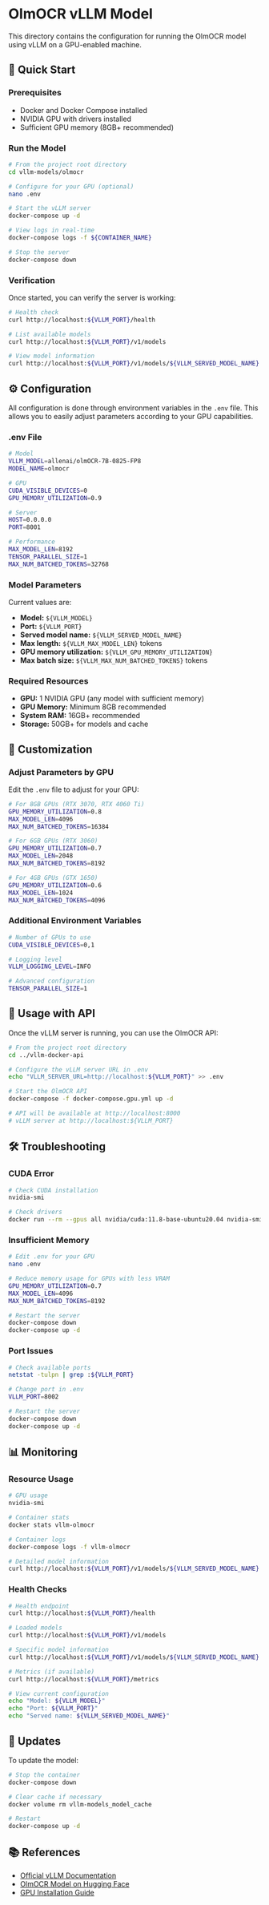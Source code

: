 # OlmOCR vLLM Model

This directory contains the configuration for running the OlmOCR model using vLLM on a GPU-enabled machine.

## 🚀 Quick Start

### Prerequisites

- Docker and Docker Compose installed
- NVIDIA GPU with drivers installed
- Sufficient GPU memory (8GB+ recommended)

### Run the Model

```bash
# From the project root directory
cd vllm-models/olmocr

# Configure for your GPU (optional)
nano .env

# Start the vLLM server
docker-compose up -d

# View logs in real-time
docker-compose logs -f ${CONTAINER_NAME}

# Stop the server
docker-compose down
```

### Verification

Once started, you can verify the server is working:

```bash
# Health check
curl http://localhost:${VLLM_PORT}/health

# List available models
curl http://localhost:${VLLM_PORT}/v1/models

# View model information
curl http://localhost:${VLLM_PORT}/v1/models/${VLLM_SERVED_MODEL_NAME}
```

## ⚙️ Configuration

All configuration is done through environment variables in the `.env` file. This allows you to easily adjust parameters according to your GPU capabilities.

### .env File

```bash
# Model
VLLM_MODEL=allenai/olmOCR-7B-0825-FP8
MODEL_NAME=olmocr

# GPU
CUDA_VISIBLE_DEVICES=0
GPU_MEMORY_UTILIZATION=0.9

# Server
HOST=0.0.0.0
PORT=8001

# Performance
MAX_MODEL_LEN=8192
TENSOR_PARALLEL_SIZE=1
MAX_NUM_BATCHED_TOKENS=32768
```

### Model Parameters

Current values are:
- **Model:** `${VLLM_MODEL}`
- **Port:** `${VLLM_PORT}`
- **Served model name:** `${VLLM_SERVED_MODEL_NAME}`
- **Max length:** `${VLLM_MAX_MODEL_LEN}` tokens
- **GPU memory utilization:** `${VLLM_GPU_MEMORY_UTILIZATION}`
- **Max batch size:** `${VLLM_MAX_NUM_BATCHED_TOKENS}` tokens

### Required Resources

- **GPU:** 1 NVIDIA GPU (any model with sufficient memory)
- **GPU Memory:** Minimum 8GB recommended
- **System RAM:** 16GB+ recommended
- **Storage:** 50GB+ for models and cache

## 🔧 Customization

### Adjust Parameters by GPU

Edit the `.env` file to adjust for your GPU:

```bash
# For 8GB GPUs (RTX 3070, RTX 4060 Ti)
GPU_MEMORY_UTILIZATION=0.8
MAX_MODEL_LEN=4096
MAX_NUM_BATCHED_TOKENS=16384

# For 6GB GPUs (RTX 3060)
GPU_MEMORY_UTILIZATION=0.7
MAX_MODEL_LEN=2048
MAX_NUM_BATCHED_TOKENS=8192

# For 4GB GPUs (GTX 1650)
GPU_MEMORY_UTILIZATION=0.6
MAX_MODEL_LEN=1024
MAX_NUM_BATCHED_TOKENS=4096
```

### Additional Environment Variables

```bash
# Number of GPUs to use
CUDA_VISIBLE_DEVICES=0,1

# Logging level
VLLM_LOGGING_LEVEL=INFO

# Advanced configuration
TENSOR_PARALLEL_SIZE=1
```

## 📡 Usage with API

Once the vLLM server is running, you can use the OlmOCR API:

```bash
# From the project root directory
cd ../vllm-docker-api

# Configure the vLLM server URL in .env
echo "VLLM_SERVER_URL=http://localhost:${VLLM_PORT}" >> .env

# Start the OlmOCR API
docker-compose -f docker-compose.gpu.yml up -d

# API will be available at http://localhost:8000
# vLLM server at http://localhost:${VLLM_PORT}
```

## 🛠️ Troubleshooting

### CUDA Error

```bash
# Check CUDA installation
nvidia-smi

# Check drivers
docker run --rm --gpus all nvidia/cuda:11.8-base-ubuntu20.04 nvidia-smi
```

### Insufficient Memory

```bash
# Edit .env for your GPU
nano .env

# Reduce memory usage for GPUs with less VRAM
GPU_MEMORY_UTILIZATION=0.7
MAX_MODEL_LEN=4096
MAX_NUM_BATCHED_TOKENS=8192

# Restart the server
docker-compose down
docker-compose up -d
```

### Port Issues

```bash
# Check available ports
netstat -tulpn | grep :${VLLM_PORT}

# Change port in .env
VLLM_PORT=8002

# Restart the server
docker-compose down
docker-compose up -d
```

## 📊 Monitoring

### Resource Usage

```bash
# GPU usage
nvidia-smi

# Container stats
docker stats vllm-olmocr

# Container logs
docker-compose logs -f vllm-olmocr

# Detailed model information
curl http://localhost:${VLLM_PORT}/v1/models/${VLLM_SERVED_MODEL_NAME}
```

### Health Checks

```bash
# Health endpoint
curl http://localhost:${VLLM_PORT}/health

# Loaded models
curl http://localhost:${VLLM_PORT}/v1/models

# Specific model information
curl http://localhost:${VLLM_PORT}/v1/models/${VLLM_SERVED_MODEL_NAME}

# Metrics (if available)
curl http://localhost:${VLLM_PORT}/metrics

# View current configuration
echo "Model: ${VLLM_MODEL}"
echo "Port: ${VLLM_PORT}"
echo "Served name: ${VLLM_SERVED_MODEL_NAME}"
```

## 🔄 Updates

To update the model:

```bash
# Stop the container
docker-compose down

# Clear cache if necessary
docker volume rm vllm-models_model_cache

# Restart
docker-compose up -d
```

## 📚 References

- [Official vLLM Documentation](https://docs.vllm.ai/)
- [OlmOCR Model on Hugging Face](https://huggingface.co/allenai/olmOCR-7B-0825)
- [GPU Installation Guide](https://docs.vllm.ai/en/stable/getting_started/installation/gpu.html)